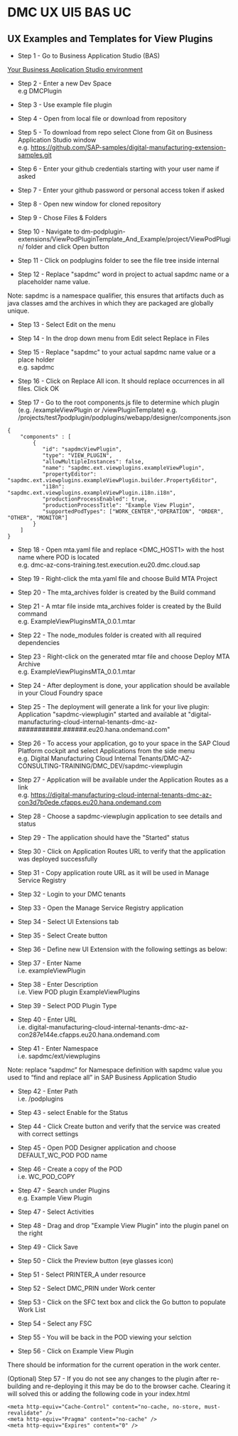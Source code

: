 # DMC UX UI5 BAS UC

## UX Examples and Templates for View Plugins

- Step 1 - Go to Business Application Studio (BAS)

[Your Business Application Studio environment](https://dmc-az-cons-training.eu20cf.applicationstudio.cloud.sap/index.html)

- Step 2 - Enter a new Dev Space  
e.g DMCPlugin

- Step 3 - Use example file plugin

- Step 4 - Open from local file or download from repository

- Step 5 - To download from repo select Clone from Git on Business Application Studio window  
e.g. https://github.com/SAP-samples/digital-manufacturing-extension-samples.git

- Step 6 - Enter your github credentials starting with your user name if asked

- Step 7 - Enter your github password or personal access token if asked

- Step 8 - Open new window for cloned repository

- Step 9 - Chose Files & Folders 

- Step 10 - Navigate to dm-podplugin-extensions/ViewPodPluginTemplate_And_Example/project/ViewPodPlugin/ folder and click Open button

- Step 11 - Click on podplugins folder to see the file tree inside internal

- Step 12 - Replace "sapdmc" word in project to actual sapdmc name or a placeholder name value.

Note: sapdmc is a namespace qualifier, this ensures that artifacts duch as java classes amd the archives in which they are packaged are globally unique.

- Step 13 - Select Edit on the menu

- Step 14 - In the drop down menu from Edit select Replace in Files

- Step 15 - Replace "sapdmc" to your actual sapdmc name value or a place holder  
e.g. sapdmc

- Step 16 - Click on Replace All icon. It should replace occurrences in all files. Click OK

- Step 17 - Go to the root components.js file to determine which plugin (e.g. /exampleViewPlugin or /viewPluginTemplate) 
e.g. /projects/test7podplugin/podplugins/webapp/designer/components.json  

```
{
    "components" : [
        {
           "id": "sapdmcViewPlugin",
           "type": "VIEW_PLUGIN",
           "allowMultipleInstances": false,
           "name": "sapdmc.ext.viewplugins.exampleViewPlugin",
           "propertyEditor": "sapdmc.ext.viewplugins.exampleViewPlugin.builder.PropertyEditor",
           "i18n": "sapdmc.ext.viewplugins.exampleViewPlugin.i18n.i18n",
           "productionProcessEnabled": true,
           "productionProcessTitle": "Example View Plugin",
           "supportedPodTypes": ["WORK_CENTER","OPERATION", "ORDER", "OTHER", "MONITOR"]
        }
    ]
}
```

- Step 18 - Open mta.yaml file and replace <DMC_HOST1> with the host name where POD is located  
e.g. dmc-az-cons-training.test.execution.eu20.dmc.cloud.sap

- Step 19 - Right-click the mta.yaml file and choose Build MTA Project

- Step 20 - The mta_archives folder is created by the Build command

- Step 21 - A mtar file inside mta_archives folder is created by the Build command  
e.g. ExampleViewPluginsMTA_0.0.1.mtar

- Step 22 - The node_modules folder is created with all required dependencies

- Step 23 - Right-click on the generated mtar file and choose Deploy MTA Archive  
e.g. ExampleViewPluginsMTA_0.0.1.mtar

- Step 24 - After deployment is done, your application should be available in your Cloud Foundry space 

- Step 25 - The deployment will generate a link for your live plugin: Application "sapdmc-viewplugin" started and available at "digital-manufacturing-cloud-internal-tenants-dmc-az-###########.######.eu20.hana.ondemand.com"

- Step 26 - To access your application, go to your space in the SAP Cloud Platform cockpit and select Applications from the side menu  
e.g. Digital Manufacturing Cloud Internal Tenants/DMC-AZ-CONSULTING-TRAINING/DMC_DEV/sapdmc-viewplugin

- Step 27 - Application will be available under the Application Routes as a link  
e.g. https://digital-manufacturing-cloud-internal-tenants-dmc-az-con3d7b0ede.cfapps.eu20.hana.ondemand.com

- Step 28 - Choose a sapdmc-viewplugin application to see details and status

- Step 29 - The application should have the "Started" status

- Step 30 - Click on Application Routes URL to verify that the application was deployed successfully

- Step 31 - Copy application route URL as it will be used in Manage Service Registry

- Step 32 - Login to your DMC tenants

- Step 33 - Open the Manage Service Registry application

- Step 34 - Select UI Extensions tab

- Step 35 - Select Create button

- Step 36 - Define new UI Extension with the following settings as below:

- Step 37 - Enter Name  
i.e. exampleViewPlugin

- Step 38 - Enter Description  
i.e. View POD plugin ExampleViewPlugins

- Step 39 - Select POD Plugin Type

- Step 40 - Enter URL  
i.e. digital-manufacturing-cloud-internal-tenants-dmc-az-con287e144e.cfapps.eu20.hana.ondemand.com

- Step 41 - Enter Namespace  
i.e. sapdmc/ext/viewplugins

Note: replace “sapdmc” for Namespace definition with sapdmc value you used to “find and replace all”
in SAP Business Application Studio

- Step 42 - Enter Path  
i.e. /podplugins

- Step 43 - select Enable for the Status

- Step 44 - Click Create button and verify that the service was created with correct settings

- Step 45 - Open POD Designer application and choose DEFAULT_WC_POD POD name

- Step 46 - Create a copy of the POD  
i.e. WC_POD_COPY

- Step 47 - Search under Plugins  
e.g. Example View Plugin

- Step 47 - Select Activities

- Step 48 - Drag and drop "Example View Plugin" into the plugin panel on the right

- Step 49 - Click Save

- Step 50 - Click the Preview  button (eye glasses icon)

- Step 51 - Select PRINTER_A under resource

- Step 52 - Select DMC_PRIN under Work center

- Step 53 - Click on the SFC text box and click the Go button to populate Work List

- Step 54 - Select any FSC

- Step 55 - You will be back in the POD viewing your selction

- Step 56 - Click on Example View Plugin

There should be information for the current operation in the work center.

(Optional) Step 57 - If you do not see any changes to the plugin after re-building and re-deploying it this may be do to the browser cache. Clearing it will solved this or adding the following code in your index.html  
```
<meta http-equiv="Cache-Control" content="no-cache, no-store, must-revalidate" />
<meta http-equiv="Pragma" content="no-cache" />
<meta http-equiv="Expires" content="0" />
```